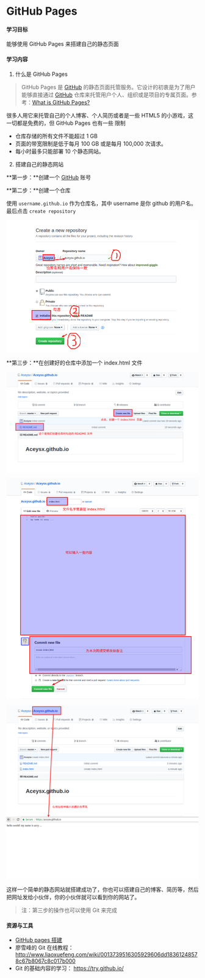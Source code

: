 # GitHub Pages

#### 学习目标

能够使用 GitHub Pages 来搭建自己的静态页面

#### 学习内容

1. 什么是 GitHub Pages

> GitHub Pages 是 [GitHub](www.github.com) 的静态页面托管服务。它设计的初衷是为了用户能够直接通过  [GitHub](www.github.com) 仓库来托管用户个人、组织或是项目的专属页面。参考：[What is GitHub Pages?](http://link.zhihu.com/?target=https%3A//help.github.com/articles/what-is-github-pages/)

很多人用它来托管自己的个人博客、个人简历或者是一些 HTML5 的小游戏，这一切都是免费的，但 GitHub  Pages 也有一些 限制

- 仓库存储的所有文件不能超过 1 GB
- 页面的带宽限制是低于每月 100 GB 或是每月 100,000 次请求。
- 每小时最多只能部署 10 个静态网站。



2. 搭建自己的静态网站

**第一步：**创建一个 [GitHub](www.github.com) 账号

**第二步：**创建一个仓库

使用 `username.github.io` 作为仓库名，其中 username 是你 github 的用户名。最后点击 `create repository`

![](../assets/create1.png)

**第三步：**在创建好的仓库中添加一个 index.html 文件

![](../assets/create-index1.png)

![](../assets/create-index2.png)

![](../assets/create-finish.png )

这样一个简单的静态网站就搭建成功了，你也可以搭建自己的博客、简历等，然后把网址发给小伙伴，你的小伙伴就可以看到你的网站了。

> 注：第三步的操作也可以使用 Git 来完成

#### 资源与工具

- [GitHub pages 搭建](https://pages.github.com/)
- 廖雪峰的 Git 在线教程：<http://www.liaoxuefeng.com/wiki/0013739516305929606dd18361248578c67b8067c8c017b000>
- Git 的基础内容的学习： <https://try.github.io/>